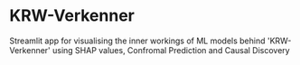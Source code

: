 # KRW-Verkenner  
Streamlit app for visualising the inner workings of ML models behind 'KRW-Verkenner' using SHAP values, Confromal Prediction and Causal Discovery
